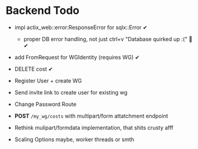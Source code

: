 # Backend Todo
- impl actix_web::error:ResponseError for sqlx::Error  ✔
    - proper DB error handling, not just ctrl+v "Database quirked up :(" 🤡 ✔
- add FromRequest for WGIdentity (requires WG) ✔
- DELETE cost ✔

- Register User + create WG
- Send invite link to create user for existing wg
- Change Password Route
- **POST** `/my_wg/costs` with multipart/form attatchment endpoint
- Rethink mulipart/formdata implementation, that shits crusty afff

- Scaling Options maybe, worker threads or smth
